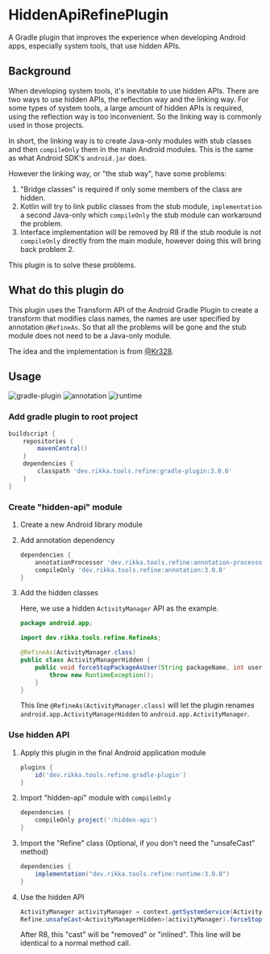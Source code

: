 # HiddenApiRefinePlugin

A Gradle plugin that improves the experience when developing Android apps, especially system tools, that use hidden APIs.

## Background

When developing system tools, it's inevitable to use hidden APIs. There are two ways to use hidden APIs, the reflection way and the linking way. For some types of system tools, a large amount of hidden APIs is required, using the reflection way is too inconvenient. So the linking way is commonly used in those projects.

In short, the linking way is to create Java-only modules with stub classes and then `compileOnly` them in the main Android modules. This is the same as what Android SDK's `android.jar` does.

However the linking way, or "the stub way", have some problems:

1. "Bridge classes" is required if only some members of the class are hidden.
2. Kotlin will try to link public classes from the stub module, `implementation` a second Java-only which `compileOnly` the stub module can workaround the problem.
3. Interface implementation will be removed by R8 if the stub module is not `compileOnly` directly from the main module, however doing this will bring back problem 2.

This plugin is to solve these problems.

## What do this plugin do

This plugin uses the Transform API of the Android Gradle Plugin to create a transform that modifies class names, the names are user specified by annotation `@RefineAs`. So that all the problems will be gone and the stub module does not need to be a Java-only module.

The idea and the implementation is from [@Kr328](https://github.com/Kr328).

## Usage

![gradle-plugin](https://img.shields.io/maven-central/v/dev.rikka.tools.refine/gradle-plugin?label=gradle-plugin)
![annotation](https://img.shields.io/maven-central/v/dev.rikka.tools.refine/annotation?label=annotation)
![runtime](https://img.shields.io/maven-central/v/dev.rikka.tools.refine/runtime?label=runtime)

### Add gradle plugin to root project

```gradle
buildscript {
    repositories {
        mavenCentral()
    }
    dependencies {
        classpath 'dev.rikka.tools.refine:gradle-plugin:3.0.0'
    }
}
```

### Create "hidden-api" module

1. Create a new Android library module

2. Add annotation dependency

   ```gradle
   dependencies {
       annotationProcessor 'dev.rikka.tools.refine:annotation-processor:3.0.0'
       compileOnly 'dev.rikka.tools.refine:annotation:3.0.0'
   }
   ```

3. Add the hidden classes

   Here, we use a hidden `ActivityManager` API as the example.

   ```java
   package android.app;

   import dev.rikka.tools.refine.RefineAs;

   @RefineAs(ActivityManager.class)
   public class ActivityManagerHidden {
       public void forceStopPackageAsUser(String packageName, int userId) {
           throw new RuntimeException();
       }
   }
   ```

   This line `@RefineAs(ActivityManager.class)` will let the plugin renames `android.app.ActivityManagerHidden` to `android.app.ActivityManager`.

### Use hidden API

1. Apply this plugin in the final Android application module

   ```gradle
   plugins {
       id('dev.rikka.tools.refine.gradle-plugin')
   }
   ```

2. Import "hidden-api" module with `compileOnly`

   ```gradle
   dependencies {
       compileOnly project(':hidden-api')
   }
   ```

3. Import the "Refine" class (Optional, if you don't need the "unsafeCast" method)

   ```gradle
   dependencies {
       implementation("dev.rikka.tools.refine:runtime:3.0.0")
   }
   ```

4. Use the hidden API

   ```java
   ActivityManager activityManager = context.getSystemService(ActivityManager.class);
   Refine.unsafeCast<ActivityManagerHidden>(activityManager).forceStopPackageAsUser(packageName, userId);
   ```

   After R8, this "cast" will be "removed" or "inlined". This line will be identical to a normal method call.
